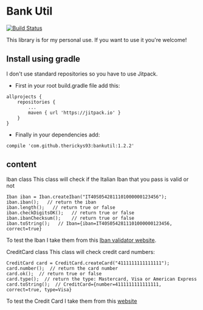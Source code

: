 # Bank Util

[![Build Status](https://travis-ci.org/therickys93/bankutil.svg?branch=master)](https://travis-ci.org/therickys93/bankutil)

This library is for my personal use. If you want to use it you're welcome!

## Install using gradle

I don't use standard repositories so you have to use Jitpack.

* First in your root build.gradle file add this:

```
allprojects {
	repositories {
		...
		maven { url 'https://jitpack.io' }
	}
}
```

* Finally in your dependencies add:

```
compile 'com.github.therickys93:bankutil:1.2.2'
```

## content

Iban class
This class will check if the Italian Iban that you pass is valid or not

```
Iban iban = Iban.createIban("IT40S0542811101000000123456");
iban.iban();   // return the iban
iban.length();   // return true or false
iban.checkDigitsOK();   // return true or false
iban.ibanChecksum();    // return true or false
iban.toString();   // Iban={iban=IT40S0542811101000000123456, correct=true}
```

To test the Iban I take them from this [Iban validator website](https://it.iban.com/). 

CreditCard class
This class will check credit card numbers:

```
CreditCard card = CreditCard.createCard("4111111111111111");
card.number();  // return the card number
card.ok();  // return true or false
card.type();  // return the type: Mastercard, Visa or American Express
card.toString();  // CreditCard={number=4111111111111111, correct=true, type=Visa}
```

To test the Credit Card I take them from this [website](https://www.paypalobjects.com/en_US/vhelp/paypalmanager_help/credit_card_numbers.htm)
